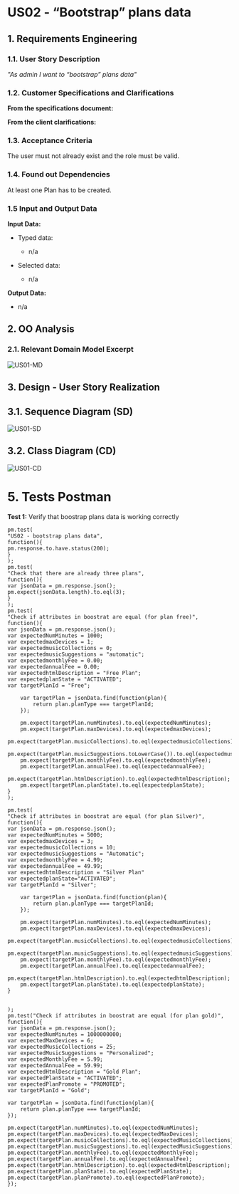 # US02 - “Bootstrap” plans data


## 1. Requirements Engineering

### 1.1. User Story Description

*"As admin I want to “bootstrap” plans data"*

### 1.2. Customer Specifications and Clarifications

**From the specifications document:**

**From the client clarifications:**

### 1.3. Acceptance Criteria

The user must not already exist and the role must be valid.

### 1.4. Found out Dependencies

At least one Plan has to be created.

### 1.5 Input and Output Data

**Input Data:**

* Typed data:
  * n/a

* Selected data:
  * n/a

**Output Data:**
  * n/a

## 2. OO Analysis

### 2.1. Relevant Domain Model Excerpt

![US01-MD](US001-MD.svg)

## 3. Design - User Story Realization

## 3.1. Sequence Diagram (SD)

![US01-SD](US001-SD.svg)

## 3.2. Class Diagram (CD)

![US01-CD](US001-CD.svg)

# 5. Tests Postman
**Test 1:** Verify that boostrap plans data is working correctly

    pm.test(
    "US02 - bootstrap plans data",
    function(){
    pm.response.to.have.status(200);
    }
    );
    pm.test(
    "Check that there are already three plans",
    function(){
    var jsonData = pm.response.json();
    pm.expect(jsonData.length).to.eql(3);
    }
    );
    pm.test(
    "Check if attributes in boostrat are equal (for plan free)",
    function(){
    var jsonData = pm.response.json();
    var expectedNumMinutes = 1000;
    var expectedmaxDevices = 1;
    var expectedmusicCollections = 0;
    var expectedmusicSuggestions = "automatic";
    var expectedmonthlyFee = 0.00;
    var expectedannualFee = 0.00;
    var expectedhtmlDescription = "Free Plan";
    var expectedplanState = "ACTIVATED";
    var targetPlanId = "Free";

        var targetPlan = jsonData.find(function(plan){
            return plan.planType === targetPlanId;
        });
    
        pm.expect(targetPlan.numMinutes).to.eql(expectedNumMinutes);
        pm.expect(targetPlan.maxDevices).to.eql(expectedmaxDevices);
        pm.expect(targetPlan.musicCollections).to.eql(expectedmusicCollections);
        pm.expect(targetPlan.musicSuggestions.toLowerCase()).to.eql(expectedmusicSuggestions.toLowerCase());
        pm.expect(targetPlan.monthlyFee).to.eql(expectedmonthlyFee);
        pm.expect(targetPlan.annualFee).to.eql(expectedannualFee);
        pm.expect(targetPlan.htmlDescription).to.eql(expectedhtmlDescription);
        pm.expect(targetPlan.planState).to.eql(expectedplanState);
    }
    );
    
    pm.test(
    "Check if attributes in boostrat are equal (for plan Silver)",
    function(){
    var jsonData = pm.response.json();
    var expectedNumMinutes = 5000;
    var expectedmaxDevices = 3;
    var expectedmusicCollections = 10;
    var expectedmusicSuggestions = "Automatic";
    var expectedmonthlyFee = 4.99;
    var expectedannualFee = 49.99;
    var expectedhtmlDescription = "Silver Plan"
    var expectedplanState="ACTIVATED";
    var targetPlanId = "Silver";

        var targetPlan = jsonData.find(function(plan){
            return plan.planType === targetPlanId;
        });
    
        pm.expect(targetPlan.numMinutes).to.eql(expectedNumMinutes);
        pm.expect(targetPlan.maxDevices).to.eql(expectedmaxDevices);
        pm.expect(targetPlan.musicCollections).to.eql(expectedmusicCollections);
        pm.expect(targetPlan.musicSuggestions).to.eql(expectedmusicSuggestions);
        pm.expect(targetPlan.monthlyFee).to.eql(expectedmonthlyFee);
        pm.expect(targetPlan.annualFee).to.eql(expectedannualFee);
        pm.expect(targetPlan.htmlDescription).to.eql(expectedhtmlDescription);
        pm.expect(targetPlan.planState).to.eql(expectedplanState);
    }


    );
    pm.test("Check if attributes in boostrat are equal (for plan gold)", function(){
    var jsonData = pm.response.json();
    var expectedNumMinutes = 1000000000;
    var expectedMaxDevices = 6;
    var expectedMusicCollections = 25;
    var expectedMusicSuggestions = "Personalized";
    var expectedMonthlyFee = 5.99;
    var expectedAnnualFee = 59.99;
    var expectedHtmlDescription = "Gold Plan";
    var expectedPlanState = "ACTIVATED";
    var expectedPlanPromote = "PROMOTED";
    var targetPlanId = "Gold";

    var targetPlan = jsonData.find(function(plan){
        return plan.planType === targetPlanId;
    });

    pm.expect(targetPlan.numMinutes).to.eql(expectedNumMinutes);
    pm.expect(targetPlan.maxDevices).to.eql(expectedMaxDevices);
    pm.expect(targetPlan.musicCollections).to.eql(expectedMusicCollections);
    pm.expect(targetPlan.musicSuggestions).to.eql(expectedMusicSuggestions);
    pm.expect(targetPlan.monthlyFee).to.eql(expectedMonthlyFee);
    pm.expect(targetPlan.annualFee).to.eql(expectedAnnualFee);
    pm.expect(targetPlan.htmlDescription).to.eql(expectedHtmlDescription);
    pm.expect(targetPlan.planState).to.eql(expectedPlanState);
    pm.expect(targetPlan.planPromote).to.eql(expectedPlanPromote);
    });

